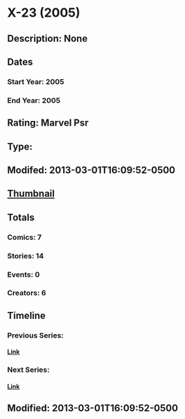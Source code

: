 # X-23 (2005)
## Description: None
## Dates
### Start Year: 2005
### End Year: 2005
## Rating: Marvel Psr
## Type: 
## Modifed: 2013-03-01T16:09:52-0500
## [Thumbnail](http://i.annihil.us/u/prod/marvel/i/mg/2/90/5131189dc300b.jpg)
## Totals
### Comics: 7
### Stories: 14
### Events: 0
### Creators: 6
## Timeline
### Previous Series: 
#### [Link]()
### Next Series: 
#### [Link]()
## Modified: 2013-03-01T16:09:52-0500